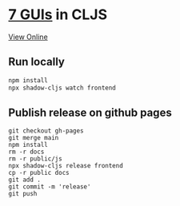 # [7 GUIs](https://eugenkiss.github.io/7guis/) in CLJS

[View Online](https://kurtharriger.github.io/seven-guis-cljs/#/counter)

## Run locally
```bash
npm install
npx shadow-cljs watch frontend
```

## Publish release on github pages
```
git checkout gh-pages
git merge main
npm install 
rm -r docs
rm -r public/js
npx shadow-cljs release frontend
cp -r public docs
git add . 
git commit -m 'release'
git push 
```

